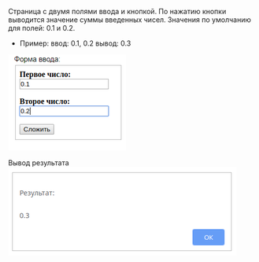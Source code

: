Cтраница с двумя полями ввода и кнопкой. По нажатию кнопки выводится значение суммы введенных чисел. Значения по умолчанию для полей: 0.1 и 0.2. 
* Пример:
	ввод: 0.1, 0.2
 	вывод: 0.3
  
![area](img/sum_input.png)

Вывод результата
![area](img/sum_result.png)